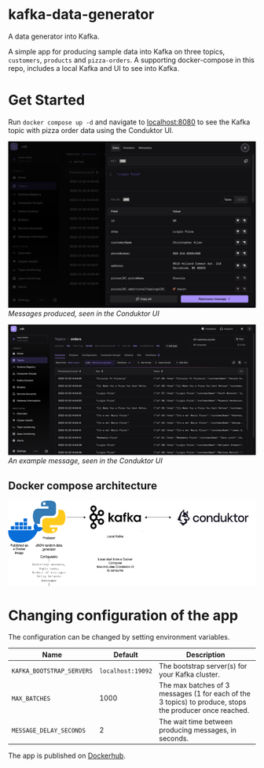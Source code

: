 # kafka-data-generator
A data generator into Kafka.

A simple app for producing sample data into Kafka on three topics, `customers`, `products` and `pizza-orders`. A supporting docker-compose in this repo, includes a local Kafka and UI to see into Kafka.

# Get Started

Run `docker compose up -d` and navigate to [localhost:8080](http://localhost:8080) to see the Kafka topic with pizza order data using the Conduktor UI.

![viewMessage](/images/view-message.png)
*Messages produced, seen in the Conduktor UI*

![consumer-page](/images/consumer-page.png)
*An example message, seen in the Conduktor UI*

## Docker compose architecture
![simple-architecture](/images/kafka-data-generator-architecture.png)

# Changing configuration of the app

The configuration can be changed by setting environment variables.

| Name                      | Default           | Description                                                                                             |
| ------------------------- | ----------------- | ------------------------------------------------------------------------------------------------------- |
| `KAFKA_BOOTSTRAP_SERVERS` | `localhost:19092` | The bootstrap server(s) for your Kafka cluster.                                                         |
| `MAX_BATCHES`             | 1000              | The max batches of 3 messages (1 for each of the 3 topics) to produce, stops the producer once reached. |
| `MESSAGE_DELAY_SECONDS`   | 2                 | The wait time between producing messages, in seconds.                                                   |

The app is published on [Dockerhub](https://hub.docker.com/r/stuzanne/kafka-data-generator).
